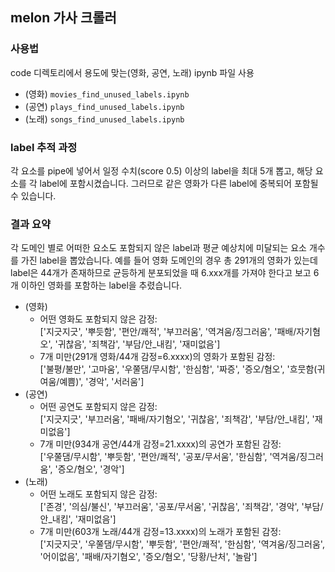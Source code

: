 ## melon 가사 크롤러

### 사용법

code 디렉토리에서 용도에 맞는(영화, 공연, 노래) ipynb 파일 사용
- (영화) `movies_find_unused_labels.ipynb`
- (공연) `plays_find_unused_labels.ipynb`
- (노래) `songs_find_unused_labels.ipynb`

### label 추적 과정
각 요소를 pipe에 넣어서 일정 수치(score 0.5) 이상의 label을 최대 5개 뽑고, 해당 요소를 각 label에 포함시켰습니다.
그러므로 같은 영화가 다른 label에 중복되어 포함될 수 있습니다.

### 결과 요약
각 도메인 별로 어떠한 요소도 포함되지 않은 label과 평균 예상치에 미달되는 요소 개수를 가진 label을 뽑았습니다. 
예를 들어 영화 도메인의 경우 총 291개의 영화가 있는데 label은 44개가 존재하므로 균등하게 분포되었을 때 6.xxx개를 가져야 한다고 보고 6개 이하인 영화를 포함하는 label을 추렸습니다.
- (영화)
    - 어떤 영화도 포함되지 않은 감정: </br>
	['지긋지긋', '뿌듯함', '편안/쾌적', '부끄러움', '역겨움/징그러움', '패배/자기혐오', '귀찮음', '죄책감', '부담/안_내킴', '재미없음']
    - 7개 미만(291개 영화/44개 감정=6.xxxx)의 영화가 포함된 감정:</br>
	['불평/불만', '고마움', '우쭐댐/무시함', '한심함', '짜증', '증오/혐오', '흐뭇함(귀여움/예쁨)', '경악', '서러움']
- (공연)
    - 어떤 공연도 포함되지 않은 감정:</br>
	['지긋지긋', '부끄러움', '패배/자기혐오', '귀찮음', '죄책감', '부담/안_내킴', '재미없음']
    - 7개 미만(934개 공연/44개 감정=21.xxxx)의 공연가 포함된 감정:</br>
	['우쭐댐/무시함', '뿌듯함', '편안/쾌적', '공포/무서움', '한심함', '역겨움/징그러움', '증오/혐오', '경악']
- (노래)
    - 어떤 노래도 포함되지 않은 감정: </br>
	['존경', '의심/불신', '부끄러움', '공포/무서움', '귀찮음', '죄책감', '경악', '부담/안_내킴', '재미없음'] </br>
    - 7개 미만(603개 노래/44개 감정=13.xxxx)의 노래가 포함된 감정: </br>
	['지긋지긋', '우쭐댐/무시함', '뿌듯함', '편안/쾌적', '한심함', '역겨움/징그러움', '어이없음', '패배/자기혐오', '증오/혐오', '당황/난처', '놀람']